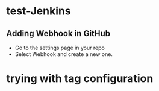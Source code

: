 # test-Jenkins

Adding Webhook in GitHub
-------------------------

- Go to the settings page in your repo
- Select Webhook and create a new one.

trying with tag configuration
======
